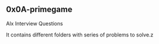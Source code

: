 ## 0x0A-primegame

<p>Alx Interview Questions</p>
<p>It contains different folders with series of problems to solve.z</p>
